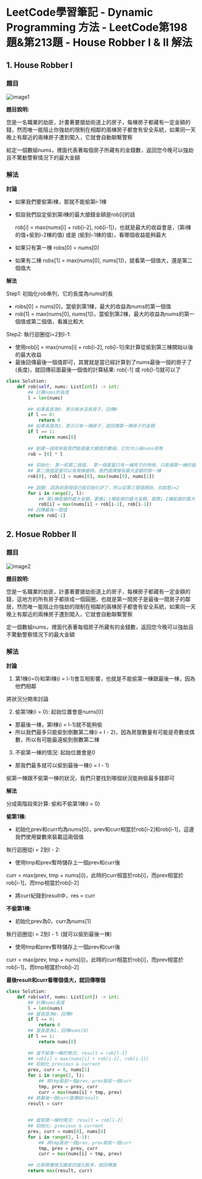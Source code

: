 # LeetCode學習筆記 - Dynamic Programming 方法 - LeetCode第198題&第213題 - House Robber I & II 解法



## 1. House Robber I



### 題目



![image1](images\image1.PNG)

**題目說明:**

您是一名職業的劫匪，計畫著要搶劫街道上的房子，每棟房子都藏有一定金額的錢，然而唯一能阻止你強劫的限制在相鄰的兩棟房子都會有安全系統，如果同一天晚上有鄰近的兩棟房子遭到闖入，它就會自動聯繫警察



給定一個數組nums，裡面代表著每個房子所藏有的金錢數，返回您今晚可以強劫且不驚動警察情況下的最大金額



### 解法



**討論**

+ 如果我們要偷第i棟，那就不能偷第i-1棟

+ 假設我們設定偷到第i棟的最大搶錢金額是rob[i]的話

  rob[i] = max(nums[i] + rob[i-2], rob[i-1])，也就是最大的收益會是，(第i棟的值+偷到i-2棟的值) 或是 (偷到i-1棟的值)，看哪個收益能夠最大

+ 如果只有第一棟 robs[0] = nums[0]
+ 如果有二棟 robs[1] = max(nums[0], nums[1])，就看第一個值大，還是第二個值大



**解法**

Step1: 初始化rob串列，它的長度為nums的長

+ robs[0] = nums[0]，當偷到第1棟，最大的收益為nums的第一個值
+ rob[1] = max(nums[0], nums[1])，當偷到第2棟，最大的收益為nums的第一個值或第二個值，看誰比較大

Step2: 執行迴圈從i=2到l-1: 

+ 使用rob[i] = max(nums[i] + rob[i-2], rob[i-1])來計算從偷到第三棟開始以後的最大收益
+ 最後回傳最後一個值即可，其實就是當已經計算到了nums最後一個的房子了(長度)，就回傳前面最後一個值的計算結果: rob[-1] 或 rob[l-1]就可以了

```Python
class Solution:
    def rob(self, nums: List[int]) -> int:
        ## 計算nums的長度
        l = len(nums)
        
        ## 如果長度為0，表示根本沒有房子，回傳0
        if l == 0:
            return 0
        ## 如果長度為1，表示只有一棟房子，就回傳第一棟房子的金額
        if l == 1:
            return nums[0]
        
        ## 創建一個用來裝我們能搶最大額度的數組，它的大小與nums相等
        rob = [0] * l
        
        ## 初始化: 第一和第二個值， 第一個是當只有一棟房子的時候，只能搶第一棟的錢
        ## 第二個值是當可以有兩棟搶時，我們選擇擁有最大金額的那一棟
        rob[0], rob[1] = nums[0], max(nums[0], nums[1])
        
        ## 迴圈: 因為前兩個值已經初始化好了，所以從第三個值開始，也就是i=2
        for i in range(2, l):
            ## 第i棟能搶的最大金額，要看i-1棟能搶的最大金額，跟第i-2棟能搶的最大金額加上第i棟本身，哪個金錢數量比較多
            rob[i] = max(nums[i] + rob[i-2], rob[i-1])
        ## 回傳最後一個值 
        return rob[-1]
```





## 2. Hosue Robber II



### 題目

![image2](images\image2.PNG)

**題目說明:**

您是一名職業的劫匪，計畫著要搶劫街道上的房子，每棟房子都藏有一定金額的錢，這地方的所有房子都排成一個圓圈，也就是第一間房子是最後一間房子的鄰居，然而唯一能阻止你強劫的限制在相鄰的兩棟房子都會有安全系統，如果同一天晚上有鄰近的兩棟房子遭到闖入，它就會自動聯繫警察



定一個數組nums，裡面代表著每個房子所藏有的金錢數，返回您今晚可以強劫且不驚動警察情況下的最大金額



### 解法



**討論**

1. 第1棟(i=0)和第l棟(i = l-1)會互相影響，也就是不能偷第一棟跟最後一棟，因為他們相鄰

將狀況分開來討論

2. 偷第1棟(i = 0): 起始位置會是nums[0]

+ 那最後一棟，第l棟(i = l-1)就不能夠偷
+ 所以我們最多只能偷到倒數第二棟(i = l - 2)，因為房屋數量有可能是奇數或偶數，所以有可能最遠偷到倒數第二棟

3. 不偷第一棟的情況: 起始位置會是0

+ 那我們最多就可以偷到最後一棟(i = l - 1)

偷第一棟跟不偷第一棟的狀況，我們只要找到哪個狀況能夠偷最多錢即可



**解法**

分成兩階段來計算: 偷和不偷第1棟(i = 0)

**偷第1棟:**

+ 初始化prev和curr均為nums[0]，prev和curr相當於rob[i-2]和rob[i-1]，這邊我們使用變數來裝載這兩個值

執行迴圈從i = 2到l - 2:

+ 使用tmp和prev暫時儲存上一個prev和curr後

curr = max(prev, tmp + nums[i])，此時的curr相當於rob[i]，而prev相當於rob[i-1]，而tmp相當於rob[i-2]

+ 將curr紀錄到result中，res = curr

**不偷第1棟:**

+ 初始化prev為0，curr為nums[1]

執行迴圈從i = 2到l - 1: (就可以偷到最後一棟)

+ 使用tmp和prev暫時儲存上一個prev和curr後

curr = max(prev, tmp + nums[i])，此時的curr相當於rob[i]，而prev相當於rob[i-1]，而tmp相當於rob[i-2]



**最後result和curr看哪個值大，就回傳哪個**



```Python
class Solution:
    def rob(self, nums: List[int]) -> int:
        ## 計算nums長度
        l = len(nums)
        ## 當長度為0，回傳0
        if l == 0:
            return 0
        ## 當長度為1，回傳nums[0]
        if l == 1:
            return nums[0]
        
        ## 當不偷第一棟的情況: result = rob[l-1]
        ## rob[i] = max(nums[i] + rob[i-2], rob[i-1])
        ## 初始化 previous & current
        prev, curr = 0, nums[1]
        for i in range(2, l):
            ## 將tmp裝前一個prev，prev裝前一個curr
            tmp, prev = prev, curr
            curr = max(nums[i] + tmp, prev)
        ## 將最後一個curr值傳給result
        result = curr
        
        
        ## 當偷第一棟的情況: result = rob[l-2]
        ## 初始化: previous & current
        prev, curr = nums[0], nums[0]
        for i in range(2, l-1):
            ## 將tmp裝前一個prev，prev裝前一個curr
            tmp, prev = prev, curr
            curr = max(nums[i] + tmp, prev)
            
        ## 比較兩種情況誰偷的錢比較多，就回傳誰
        return max(result, curr)
```























